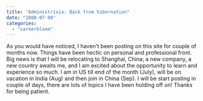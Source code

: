 ```yaml
---
title: "Administrivia: Back from hibernation"
date: "2008-07-08"
categories: 
  - "careerbloom"
---
```


As you would have noticed, I haven't been posting on this site for couple of months now. Things have been hectic on personal and professional front. Big news is that I will be relocating to Shanghai, China; a new company, a new country awaits me, and I am excited about the opportunity to learn and experience so much. I am in US till end of the month (July), will be on vacation in India (Aug) and then join in China (Sep). I will be start posting in couple of days, there are lots of topics I have been holding off on! Thanks for being patient.
